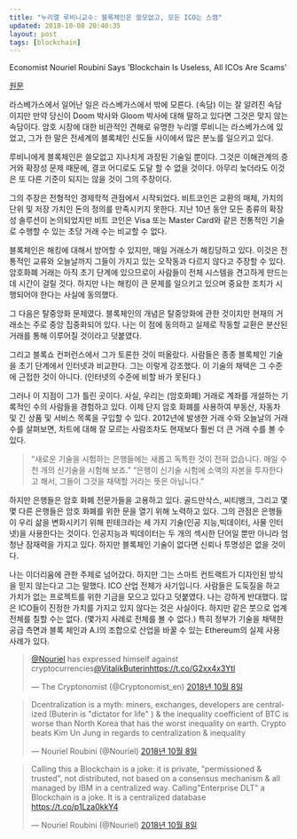 ```yaml
---
title: "누리엘 루비니교수: 블록체인은 쓸모없고, 모든 ICO는 스캠"
updated: 2018-10-08 20:40:35
layout: post
tags: [blockchain]
---
```


Economist Nouriel Roubini Says 'Blockchain Is Useless, All ICOs Are Scams'

[원문](https://www.forbes.com/sites/naeemaslam/2018/08/31/nouriel-roubini-says-blockchain-is-useless-all-icos-are-scam/)

라스베가스에서 일어난 일은 라스베가스에서 밖에 모른다. (속담) 이는 잘 알려진 속담이지만 만약 당신이 Doom 박사와 Gloom 박사에 대해 말하고 있다면 그것은 맞지 않는 속담이다. 암호 시장에 대한 비관적인 견해로 유명한 누리엘 루비니는 라스베가스에 있었고, 그가 한 말은 전세계의 블록체인 신도들 사이에서 많은 분노를 일으키고 있다.

루비니에게 블록체인은 쓸모없고 지나치게 과장된 기술일 뿐이다. 그것은 이해관계의 증거와 확장성 문제 때문에, 결코 어디로도 도달 할 수 없을 것이다. 아무리 늦더라도 이것은 또 다른 기준이 되지는 않을 것이 그의 주장이다.

그의 주장은 전형적인 경제학적 관점에서 시작되었다. 비트코인은 교환의 매체, 가치의 단위 및 저장 가치인 돈의 정의를 만족시키지 못한다. 지난 10년 동안 모든 종류의 확장성 솔루션이 논의되었지만 비트 코인은 Visa 또는 Master Card와 같은 전통적인 기술로 수행할 수 있는 초당 거래 수는 비교할 수 없다.

블록체인은 해킹에 대해서 방어할 수 있지만, 매일 거래소가 해킹당하고 있다. 이것은 전통적인 교류와 오늘날까지 그들이 가지고 있는 오작동과 다르지 않다고 주장할 수 있다. 암호화폐 거래는 아직 초기 단계에 있으므로이 사람들이 전체 시스템을 견고하게 만드는 데 시간이 걸릴 것다. 하지만 나는 해킹이 큰 문제를 일으키고 있으며 중요한 조치가 시행되어야 한다는 사실에 동의했다.

그 다음은 탈중앙화 문제였다. 블록체인의 개념은 탈중앙화에 관한 것이지만 현재의 거래소는 주로 중앙 집중화되어 있다. 나는 이 점에 동의하고 실제로 작동할 교환은 분산된 거래를 통해 이루어질 것이라고 덧붙였다.

그리고 블록쇼 컨퍼런스에서 그가 토론한 것이 떠올랐다. 사람들은 종종 블록체인 기술을 초기 단계에서 인터넷과 비교한다. 그는 이렇게 강조했다. 이 기술의 채택은 그 수준에 근접한 것이 아니다. (인터넷의 수준에 비할 바가 못된다.)

그러나 이 지점이 그가 틀린 곳이다. 사실, 우리는 (암호화폐) 거래로 계좌를 개설하는 기록적인 수의 사람들을 경험하고 있다. 이제 단지 암호 화폐를 사용하여 부동산, 자동차 및 긴 상품 및 서비스 목록을 구입할 수 있다. 2012년에 발생한 거래 수와 오늘날의 거래 수를 살펴보면, 차트에 대해 잘 모르는 사람조차도 현재보다 훨씬 더 큰 거래 수를 볼 수 있다.

 > “새로운 기술을 시험하는 은행들에는 새롭고 독특한 것이 전혀 없습니다. 매일 수천 개의 신기술을 시험해 보죠.”
 > “은행이 신기술 시험에 소액의 자본을 투자한다고 해서, 그들이 그것을 채택할 거라는 뜻은 아닙니다.”

 하지만 은행들은 암호 화폐 전문가들을 고용하고 있다. 골드만삭스, 씨티뱅크, 그리고 몇몇 다른 은행들은 암호 화폐를 위한 문을 열기 위해 노력하고 있다. 그의 관점은 은행들이 우리 삶을 변화시키기 위해 핀테크라는 세 가지 기술(인공 지능,빅데이터, 사물 인터넷)을 사용한다는 것이다. 인공지능과 빅데이터는 두 개의 섹시한 단어일 뿐만 아니라 엄청난 잠재력을 가지고 있다. 하지만 블록체인 기술이 없다면 신뢰나 투명성은 없을 것이다.

나는 이더리움에 관한 주제로 넘어갔다. 하지만 그는 스마트 컨트랙트가 디자인된 방식을 믿지 않는다고 그는 말했다. ICO 산업 전체가 사기입니다. 사람들은 도둑질을 하고 가치가 없는 프로젝트를 위한 기금을 모으고 있다고 덧붙였다. 나는 강하게 반대했다. 많은 ICO들이 진정한 가치를 가지고 있지 않다는 것은 사실이다. 하지만 같은 붓으로 업계 전체를 칠할 수는 없다. (몇가지 사례로 전체를 볼 수 없다.) 특히 정부가 기술을 채택한 공급 측면과 블록 체인과 A.I의 조합으로 산업을 바꿀 수 있는 Ethereum의 실제 사용 사례가 있다.

<blockquote class="twitter-tweet" data-lang="ko"><p lang="en" dir="ltr"><a href="https://twitter.com/Nouriel?ref_src=twsrc%5Etfw">@Nouriel</a> has expressed himself against cryptocurrencies<a href="https://twitter.com/VitalikButerin?ref_src=twsrc%5Etfw">@VitalikButerin</a><a href="https://t.co/G2xx4x3Ytl">https://t.co/G2xx4x3Ytl</a></p>&mdash; The Cryptonomist (@Cryptonomist_en) <a href="https://twitter.com/Cryptonomist_en/status/1049404923069308928?ref_src=twsrc%5Etfw">2018년 10월 8일</a></blockquote>

<blockquote class="twitter-tweet" data-lang="ko"><p lang="en" dir="ltr">Dcentralization is a myth:  miners, exchanges, developers are centralized (Buterin is &quot;dictator for life&quot; ) &amp; the inequality coefficient of BTC is worse than North Korea that has the worst inequality on earth.  Crypto beats Kim Un Jung in regards to centralization  &amp; inequality</p>&mdash; Nouriel Roubini (@Nouriel) <a href="https://twitter.com/Nouriel/status/1049379800761217030?ref_src=twsrc%5Etfw">2018년 10월 8일</a></blockquote>

<blockquote class="twitter-tweet" data-lang="ko"><p lang="en" dir="ltr">Calling this a Blockchain is a joke: it is private, &quot;permissioned &amp; trusted&quot;, not distributed, not based on a consensus mechanism &amp; all managed by IBM in a centralized way.  Calling&quot;Enterprise DLT&quot; a Blockchain is a joke. It is a centralized database <br> <a href="https://t.co/p1Lza0kkY4">https://t.co/p1Lza0kkY4</a></p>&mdash; Nouriel Roubini (@Nouriel) <a href="https://twitter.com/Nouriel/status/1049276123815825411?ref_src=twsrc%5Etfw">2018년 10월 8일</a></blockquote>
<script async src="https://platform.twitter.com/widgets.js" charset="utf-8"></script>
